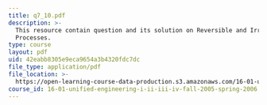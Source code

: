 ```yaml
---
title: q7_10.pdf
description: >-
  This resource contain question and its solution on Reversible and Irreversible
  Processes.
type: course
layout: pdf
uid: 42eabb8305e9eca9654a3b4320fdc7dc
file_type: application/pdf
file_location: >-
  https://open-learning-course-data-production.s3.amazonaws.com/16-01-unified-engineering-i-ii-iii-iv-fall-2005-spring-2006/42eabb8305e9eca9654a3b4320fdc7dc_q7_10.pdf
course_id: 16-01-unified-engineering-i-ii-iii-iv-fall-2005-spring-2006
---
```

